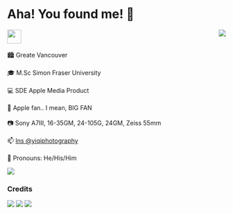 # Aha! You found me! 👋
<a href="https://github.com/SaoYan"><img align="right" src="https://github-readme-stats.vercel.app/api?username=SaoYan&theme=github_dark&show_icons=true&count_private=true&include_all_commits=true&custom_title=Ta-da%21"></a>

<a href="https://saoyan.github.io"><img src="https://img.shields.io/website?ddown_message=Offline&label=saoyan.github.io&style=for-the-badge&up_message=Online&url=https%3A%2F%2Fsaoyan.github.io" width="auto" height="32"></a>
<br/>
<br/>
🏙 Greate Vancouver
<br/>
<br/>
🎓 M.Sc Simon Fraser University
<br/>
<br/>
💻 SDE Apple Media Product
<br/>
<br/>
 Apple fan.. I mean, BIG FAN
<br/>
<br/>
📷 Sony A7III, 16-35GM, 24-105G, 24GM, Zeiss 55mm
<br/>
<br/>
📫 [Ins @yiqiphotography](https://www.instagram.com/yiqiphotography/)
<br/>
<br/>
🌈 Pronouns: He/His/Him
<br/>

<a href="https://wakatime.com"><img align="center" src="https://wakatime.com/share/@saoyan/41f919c5-88cf-4eec-b6ba-3587b71bbd1a.png" /></a>

### Credits

<a href="anuraghazra/github-readme-stats"><img src="https://github-readme-stats.cubik65536.top/api/pin/?theme=github_dark&username=anuraghazra&repo=github-readme-stats&show_owner=true)](https://github.com/anuraghazra/github-readme-stats"></a> <a href="Ileriayo/markdown-badges"><img src="https://github-readme-stats.cubik65536.top/api/pin/?theme=github_dark&username=Ileriayo&repo=markdown-badges&show_owner=true)](https://github.com/Ileriayo/markdown-badges"></a> <a href="Envoy-VC/awesome-badges"><img src="https://github-readme-stats.cubik65536.top/api/pin/?theme=github_dark&username=Envoy-VC&repo=awesome-badges&show_owner=true)](https://github.com/Envoy-VC/awesome-badges"></a>

